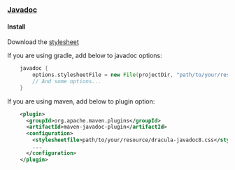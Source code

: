 ### [Javadoc](https://docs.oracle.com/javase/8/docs/api/)

#### Install

Download the [stylesheet](https://raw.githubusercontent.com/dracula/javadoc/master/styles/dracula-javadoc8.css)

If you are using gradle, add below to javadoc options:
```groovy
    javadoc {
        options.stylesheetFile = new File(projectDir, "path/to/your/resource/dracula-javadoc8.css")
        // And some options...
    }
```

If you are using maven, add below to plugin option:
```xml
    <plugin>
      <groupId>org.apache.maven.plugins</groupId>
      <artifactId>maven-javadoc-plugin</artifactId>
      <configuration>
        <stylesheetfile>path/to/your/resource/dracula-javadoc8.css</stylesheetfile>
        ...
      </configuration>
    </plugin>
```
